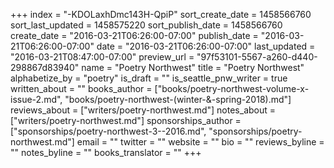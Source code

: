 +++
index = "-KDOLaxhDmc143H-QpiP"
sort_create_date = 1458566760
sort_last_updated = 1458575220
sort_publish_date = 1458566760
create_date = "2016-03-21T06:26:00-07:00"
publish_date = "2016-03-21T06:26:00-07:00"
date = "2016-03-21T06:26:00-07:00"
last_updated = "2016-03-21T08:47:00-07:00"
preview_url = "97f53101-5567-a260-d440-298867d83940"
name = "Poetry Northwest"
title = "Poetry Northwest"
alphabetize_by = "poetry"
is_draft = ""
is_seattle_pnw_writer = true
written_about = ""
books_author = ["books/poetry-northwest-volume-x-issue-2.md", "books/poetry-northwest-(winter-&-spring-2018).md"]
reviews_about = ["writers/poetry-northwest.md"]
notes_about = ["writers/poetry-northwest.md"]
sponsorships_author = ["sponsorships/poetry-northwest-3--2016.md", "sponsorships/poetry-northwest.md"]
email = ""
twitter = ""
website = ""
bio = ""
reviews_byline = ""
notes_byline = ""
books_translator = ""
+++
